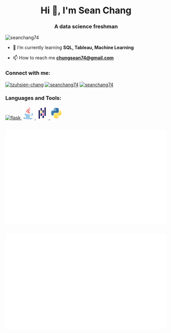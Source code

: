 <h1 align="center">Hi 👋, I'm Sean Chang</h1>
<h3 align="center">A data science freshman</h3>

<p align="left"> <img src="https://komarev.com/ghpvc/?username=seanchang74&label=Profile%20views&color=0e75b6&style=flat" alt="seanchang74" /> </p>

- 🌱 I’m currently learning **SQL, Tableau, Machine Learning**

- 📫 How to reach me **chungsean74@gmail.com**

<h3 align="left">Connect with me:</h3>
<p align="left">
<a href="https://linkedin.com/in/tzuhsien-chang" target="blank"><img align="center" src="https://raw.githubusercontent.com/rahuldkjain/github-profile-readme-generator/master/src/images/icons/Social/linked-in-alt.svg" alt="tzuhsien-chang" height="30" width="40" /></a>
<a href="https://kaggle.com/seanchang74" target="blank"><img align="center" src="https://raw.githubusercontent.com/rahuldkjain/github-profile-readme-generator/master/src/images/icons/Social/kaggle.svg" alt="seanchang74" height="30" width="40" /></a>
<a href="https://fb.com/seanchang74" target="blank"><img align="center" src="https://raw.githubusercontent.com/rahuldkjain/github-profile-readme-generator/master/src/images/icons/Social/facebook.svg" alt="seanchang74" height="30" width="40" /></a>
</p>

<h3 align="left">Languages and Tools:</h3>
<p align="left"> <a href="https://flask.palletsprojects.com/" target="_blank" rel="noreferrer"> <img src="https://www.vectorlogo.zone/logos/pocoo_flask/pocoo_flask-icon.svg" alt="flask" width="40" height="40"/> </a> <a href="https://www.java.com" target="_blank" rel="noreferrer"> <img src="https://raw.githubusercontent.com/devicons/devicon/master/icons/java/java-original.svg" alt="java" width="40" height="40"/> </a> <a href="https://pandas.pydata.org/" target="_blank" rel="noreferrer"> <img src="https://raw.githubusercontent.com/devicons/devicon/2ae2a900d2f041da66e950e4d48052658d850630/icons/pandas/pandas-original.svg" alt="pandas" width="40" height="40"/> </a> <a href="https://www.python.org" target="_blank" rel="noreferrer"> <img src="https://raw.githubusercontent.com/devicons/devicon/master/icons/python/python-original.svg" alt="python" width="40" height="40"/> </a> </p>

<p>&nbsp;<img align="center" src="https://raw.githubusercontent.com/seanchang74/github-stats/master/generated/languages.svg#gh-dark-mode-only" alt="seanchang74" /></p>
<p>&nbsp;<img align="center" src="https://raw.githubusercontent.com/seanchang74/github-stats/master/generated/overview.svg#gh-dark-mode-only" alt="seanchang74" /></p>
